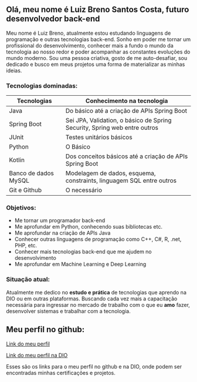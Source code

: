 ## Olá, meu nome é Luiz Breno Santos Costa, futuro desenvolvedor back-end
Meu nome é Luiz Breno, atualmente estou estudando linguagens de programação e outras tecnologias back-end.
Sonho em poder me tornar um profissional do desenvolvimento, conhecer mais a fundo o mundo da tecnologia ao nosso redor
e poder acompanhar as constantes evoluções do mundo moderno.
Sou uma pessoa criativa, gosto de me auto-desafiar, sou dedicado e busco em meus projetos uma forma de materializar as
minhas ideias.

### Tecnologias dominadas:
|Tecnologias |Conhecimento na tecnologia |
|-----|-----|
|Java |Do básico até a criação de APIs Spring Boot|
|Spring Boot|Sei JPA, Validation, o básico de Spring Security, Spring web entre outros|
|JUnit|Testes unitários básicos|
|Python|O Básico|
|Kotlin|Dos conceitos básicos até a criação de APIs Spring Boot|
|Banco de dados MySQL|Modelagem de dados, esquema, constraints, linguagem SQL entre outros|
|Git e Github|O necessário|

### Objetivos: 
* Me tornar um programador back-end
* Me aprofundar em Python, conhecendo suas bibliotecas etc.
* Me aprofundar na criação de APIs Java
* Conhecer outras linguagens de programação como C++, C#, R, .net, PHP, etc.
* Conhecer mais tecnologias back-end que me ajudem no desenvolvimento
* Me aprofundar em Machine Learning e Deep Learning

### Situação atual:
Atualmente me dedico no **estudo e prática** de tecnologias que aprendo na DIO ou em outras plataformas.
Buscando cada vez mais a capacitação necessária para ingressar no mercado de trabalho com o que eu **amo** fazer,
desenvolver sistemas e trabalhar com a tecnologia.

## Meu perfil no github:
[Link do meu perfil](https://github.com/LuizBrenoDev/)

[Link do meu perfil na DIO](https://www.dio.me/users/subgamer2022)

Esses são os links para o meu perfil no github e na DIO, onde podem ser encontradas minhas certificações e projetos.
